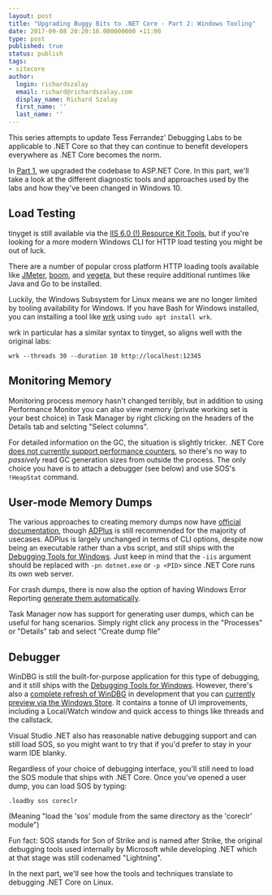 ```yaml
---
layout: post
title: "Upgrading Buggy Bits to .NET Core - Part 2: Windows Tooling"
date: 2017-09-08 20:20:16.000000000 +11:00
type: post
published: true
status: publish
tags:
- sitecore
author:
  login: richardszalay
  email: richard@richardszalay.com
  display_name: Richard Szalay
  first_name: ''
  last_name: ''
---
```


This series attempts to update Tess Ferrandez' Debugging Labs to be applicable to .NET Core so that they can continue to benefit developers everywhere as .NET Core becomes the norm.

In [Part 1](/2017/09/05/buggy-bits-core-part-1/), we upgraded the codebase to ASP.NET Core. In this part, we'll take a look at the different diagnostic tools and approaches used by the labs and how they've been changed in Windows 10.

## Load Testing

tinyget is still available via the [IIS 6.0 (!) Resource Kit Tools](https://support.microsoft.com/en-us/help/840671/the-iis-6-0-resource-kit-tools), but if you're looking for a more modern Windows CLI for HTTP load testing you might be out of luck. 

There are a number of popular cross platform HTTP loading tools available like [JMeter](http://jmeter.apache.org/), [boom](https://github.com/rakyll/boom), and [vegeta](https://github.com/tsenart/vegeta), but these require additional runtimes like Java and Go to be installed.

Luckily, the Windows Subsystem for Linux means we are no longer limited by tooling availability for Windows. If you have Bash for Windows installed, you can installing a tool like [wrk](https://github.com/wg/wrk) using `sudo apt install wrk`.

wrk in particular has a similar syntax to tinyget, so aligns well with the original labs:

```
wrk --threads 30 --duration 10 http://localhost:12345
```

## Monitoring Memory

Monitoring process memory hasn't changed terribly, but in addition to using Performance Monitor you can also view memory (private working set is your best choice) in Task Manager by right clicking on the headers of the Details tab and selcting "Select columns".

For detailed information on the GC, the situation is slightly tricker. .NET Core [does not currently support performance counters](https://github.com/dotnet/corefx/issues/3906), so there's no way to _passively_ read GC generation sizes from outside the process. The only choice you have is to attach a debugger (see below) and use SOS's `!HeapStat` command.

## User-mode Memory Dumps

The various approaches to creating memory dumps now have [official documentation](https://docs.microsoft.com/en-us/windows-hardware/drivers/debugger/choosing-the-best-tool), though [ADPlus](https://docs.microsoft.com/en-us/windows-hardware/drivers/debugger/adplus) is still recommended for the majority of usecases. ADPlus is largely unchanged in terms of CLI options, despite now being an executable rather than a vbs script, and still ships with the [Debugging Tools for Windows](https://docs.microsoft.com/en-us/windows-hardware/drivers/debugger/index). Just keep in mind that the `-iis` argument should be replaced with `-pn dotnet.exe` or `-p <PID>` since .NET Core runs its own web server.

For crash dumps, there is now also the option of having Windows Error Reporting [generate them automatically](https://msdn.microsoft.com/en-us/library/windows/desktop/bb787181(v=vs.85).aspx).

Task Manager now has support for generating user dumps, which can be useful for hang scenarios. Simply right click any process in the "Processes" or "Details" tab and select "Create dump file" 

## Debugger

WinDBG is still the built-for-purpose application for this type of debugging, and it still ships with the [Debugging Tools for Windows](https://docs.microsoft.com/en-us/windows-hardware/drivers/debugger/index). However, there's also a [complete refresh of WinDBG](https://blogs.msdn.microsoft.com/windbg/2017/08/28/new-windbg-available-in-preview/) in development that you can [currently preview via the Windows Store](https://www.microsoft.com/en-us/store/p/windbg/9pgjgd53tn86). It contains a tonne of UI improvements, including a Local/Watch window and quick access to things like threads and the callstack.

Visual Studio .NET also has reasonable native debugging support and can still load SOS, so you might want to try that if you'd prefer to stay in your warm IDE blanky.

Regardless of your choice of debugging interface, you'll still need to load the SOS module that ships with .NET Core. Once you've opened a user dump, you can load SOS by typing:

```
.loadby sos coreclr
```

(Meaning "load the 'sos' module from the same directory as the 'coreclr' module")

Fun fact: SOS stands for Son of Strike and is named after Strike, the original debugging tools used internally by Microsoft while developing .NET which at that stage was still codenamed "Lightning".

In the next part, we'll see how the tools and techniques translate to debugging .NET Core on Linux.